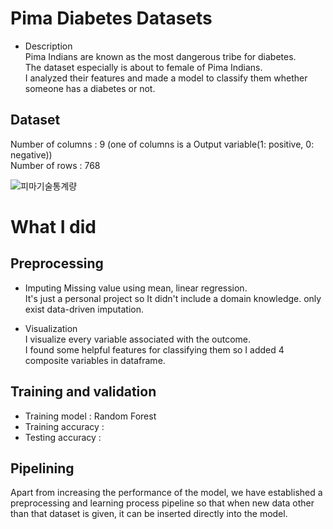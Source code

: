# Pima Diabetes Datasets       

+ Description       
Pima Indians are known as the most dangerous tribe for diabetes.      
The dataset especially is about to female of Pima Indians.       
I analyzed their features and made a model to classify them whether someone has a diabetes or not.        


## Dataset      

Number of columns : 9 (one of columns is a Output variable(1: positive, 0: negative))        
Number of rows : 768         

![피마기술통계량](https://user-images.githubusercontent.com/62729363/114139578-302fca00-994a-11eb-8052-3f907fd72f74.png)       


# What I did      

## Preprocessing       

+ Imputing Missing value using mean, linear regression.         
It's just a personal project so It didn't include a domain knowledge. only exist data-driven imputation.         

+ Visualization       
I visualize every variable associated with the outcome.      
I found some helpful features for classifying them so I added 4 composite variables in dataframe.        

## Training and validation        

+ Training model : Random Forest       
+ Training accuracy :          
+ Testing accuracy :          

## Pipelining          

Apart from increasing the performance of the model, we have established a preprocessing and learning process pipeline so that when new data other than that dataset is given, it can be inserted directly into the model.          
